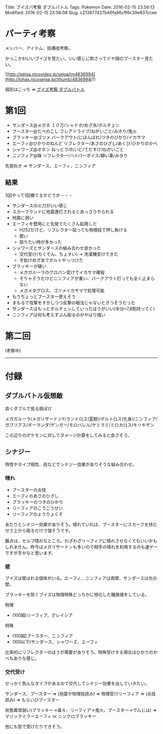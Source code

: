 Title: ブイズパ考察 ダブルバトル
Tags: Pokemon
Date: 2016-02-15 23:56:13
Modified: 2016-02-15 23:58:08
Slug: c213877427b46fa96cff6c39e837ccee

# パーティ考察

メンバー、アイテム、技構成考察。

かっこかわいいブイズを見たい。いい感じに刺さってドヤ顔のブースター見たい。

![http://seiga.nicovideo.jp/seiga/im4836994](http://lohas.nicoseiga.jp//thumb/4836994i?)

個別はこっち => [ブイズ考察 ダブルバトル](http://blog.muuny-blue.info/39d4b545fb02556829aab1db805021c3.html "ブイズ考察 ダブルバトル")

# 第1回

- サンダース@メガネ １０万/シャドボ/めざ氷/ボルチェン
- ブースター@たべのこし フレアドライブ/ねがいごと/みきり/鬼火
- ブラッキー@ゴツメ バークアウト/にほんばれ/つきのひかり/イカサマ
- エーフィ@ひかりのねんど リフレクター/あさのひざし/あくび/ひかりのかべ
- シャワーズ@オボン ねっとう/れいビ/てだすけ/ねがいごと
- ニンフィア@珠 リフレクター/ハイパーボイス/願い事/みきり

先発向き => サンダース、エーフィ、ニンフィア

## 結果

3回やって1回勝てるかどうか・・・

- サンダースの火力がいい感じ
- スカーフランドに地震連打されるとあっさりやられる
- 地震に弱い
- エーフィを壁用にと先発でたくさん起用した
  - H252だけど、リフレクター貼っても物理技で押し負ける
  - 脆い
  - 殴りたい時が多かった
- シャワーズとサンダースの組み合わせ良かった
  - 交代受け(ちくでん、ちょすい) -> 洗濯機受けできた
  - 手助けめざ氷でボルトやっつけた
- ブラッキーが硬い
  - メガガルーラのグロパン受けでイカサマ確殺
  - そりゃそうだけどニンフィアが重い、バークアウト打っても全く止まらない
  - メガメタグロス、ゴツメイカサマで処理可能
- もうちょっとブースター使えそう
- まもるで攻撃をすかしつつ反撃の戦法じゃないときつそうだった
- サンダースはもっとボルチェンしていったほうがいい(半分~7,8割持ってく)
- ニンフィアは何も考えずぶん殴るのがやはり強い

# 第二回

(考察中)

---

# 付録

## ダブルバトル仮想敵

良くダブルで見る厨ぽけ

メガガルーラ/メガリザードンY/ランドロス(霊獣)/ボルトロス(化身)/ニンフィア/ガブリアス/ボーマンダ/ゲンガー/モロバレル/ヤミラミ/ミロカロス/キリキザン

この辺りのポケモンに対してダメージ計算をしてみると良さそう。

## シナジー

特性やタイプ相性、技などでシナジー効果がありそうな組み合わせ。

### 晴れ

- ブースターの炎技
- エーフィのあさのひざし
- ブラッキーのつきのひかり
- リーフィアのこうごうせい
- リーフィアのようりょくそ

あたりとシナジー効果がありそう。晴れていれば、ブースターにスカーフを持たせて上から殴るだけで強そうです。

難点は、セルフ晴れなところ。わざわざリーフィアに晴れさせなくてもいいかもしれません。昨今はメガリザードンも多いので相手の晴れを利用するのも運ゲーですが手かなと思います。

### 壁

ブイズは壁はれる個体がいる。エーフィ、ニンフィアは両壁、サンダースは光の壁。

ブラッキーを除くブイズは物理特殊どっちかに特化した種族値をしている。

物理

- (100超)リーフィア、グレイシア

特殊

- (100超)ブースター、ニンフィア
- (100以下)サンダース、シャワーズ、エーフィ

比率的にリフレクターのほうが需要がありそう。特殊受けする場合はひかりのかべもありな感じ。

### 交代受け

せっかく色んなタイプがあるので交代してシナジー効果を出していきたい。

サンダース、ブースター => (地震や物理技読み) => 物理受けリーフィア => (炎技読み) => もらいびブースター

状態異常弱い(ブラッキー→毒々、リーフィア→鬼火、ブースター→でんじは) => マジックミラーエーフィ or シンクロブラッキー

他にも型で受けたりできそう。